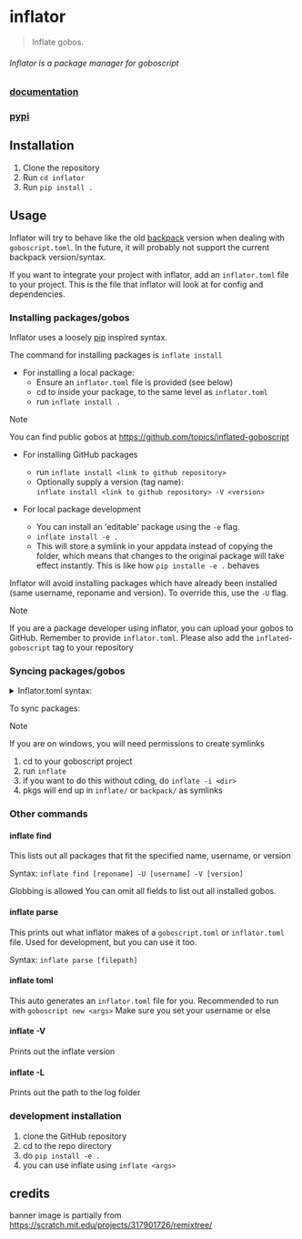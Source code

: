 # inflator

> Inflate gobos.

###### Inflator is a package manager for goboscript

### [documentation](https://inflated-goboscript.github.io/inflator/)
### [pypi](https://pypi.org/project/inflator/)

## Installation

1. Clone the repository
2. Run `cd inflator`
3. Run `pip install .`

## Usage

Inflator will try to behave like the old [backpack](https://github.com/aspizu/backpack) version when dealing
with `goboscript.toml`.
In the future, it will probably not support the current backpack version/syntax.

If you want to integrate your project with inflator, add an `inflator.toml` file to your project.
This is the file that inflator will look at for config and dependencies.

### Installing packages/gobos

Inflator uses a loosely [pip](https://github.com/pypa/pip) inspired syntax.

The command for installing packages is  `inflate install`

- For installing a local package:
    - Ensure an `inflator.toml` file is provided (see below)
    - cd to inside your package, to the same level as `inflator.toml`
    - run `inflate install .`

> [!NOTE]
> You can find public gobos at https://github.com/topics/inflated-goboscript

- For installing GitHub packages
    - run `inflate install <link to github repository>`
    - Optionally supply a version (tag name):<br>
      `inflate install <link to github repository> -V <version>`

- For local package development
    - You can install an 'editable' package using the `-e` flag.
    - `inflate install -e .`
    - This will store a symlink in your appdata instead of copying the folder, which means that changes to the original
      package will take effect instantly. This is like how `pip installe -e .` behaves

Inflator will avoid installing packages which have already been installed (same username, reponame and version).
To override this, use the `-U` flag.

> [!NOTE]
> If you are a package developer using inflator, you can upload your gobos to GitHub.
> Remember to provide `inflator.toml`.
> Please also add the `inflated-goboscript` tag to your repository 

### Syncing packages/gobos

<details><summary>
Inflator.toml syntax:
</summary>

```toml
# These 3 are used for local installating of a package.
# They are only needed if you are making your own package.
# `username` is only needed to keep locally installed packages linked to a specific user.
# But it is recommended to always include your username here
name = "<name of your package, e.g. 'projectenv'>"
version = "<version string, e.g. v0.0.0>"
username = "<Your username, e.g. FAReTek1>"

[dependencies]
# This is used by any project that has dependencies
# Use a package by relative path
vec2 = "../vec2"

# use an existing installed package
# WARNING: This will NOT work with inflate install!
# This assumes that you have already INSTALLED a package named `quat`
# e.g. from GitHub, or locally
quat = "quat"

# Use a GitHub repository
geo2d = "https://github.com/FAReTek1/geo2d"

# Use a GitHub repository with a version.
# Version numbers also work with globbing
geo2d_v7 = ["https://github.com/FAReTek1/geo2d", "v*.*.7"]

# Use an INSTALLED package with a version
# These version nums can also be globbed
penv-inf = ["projectenv-inflated", "v0.0.2"]

# Use an INSTALLED package with a version and specify a username
penv-inf = ["projectenv-inflated", "v0.0.2", "faretek1"]
```

If you are creating a package, do not include dependencies which rely on something already being installed
(because inflator will try to evaluate them when trying to install your package, and will not be able to find their
source)

</details>

To sync packages:
> [!NOTE]
> If you are on windows, you will need permissions to create symlinks

1. cd to your goboscript project
2. run `inflate`
3. if you want to do this without cding, do `inflate -i <dir>`
4. pkgs will end up in `inflate/` or `backpack/` as symlinks

### Other commands
#### inflate find
This lists out all packages that fit the specified name, username, or version

Syntax:
`inflate find [reponame] -U [username] -V [version]`

Globbing is allowed
You can omit all fields to list out all installed gobos.

#### inflate parse
This prints out what inflator makes of a `goboscript.toml` or `inflator.toml` file.
Used for development, but you can use it too.

Syntax:
`inflate parse [filepath]`

#### inflate toml
This auto generates an `inflator.toml` file for you.
Recommended to run with `goboscript new <args>`
Make sure you set your username or else

#### inflate -V
Prints out the inflate version

#### inflate -L
Prints out the path to the log folder

### development installation

1. clone the GitHub repository
2. cd to the repo directory
3. do `pip install -e .`
4. you can use inflate using `inflate <args>`

## credits

banner image is partially from https://scratch.mit.edu/projects/317901726/remixtree/
